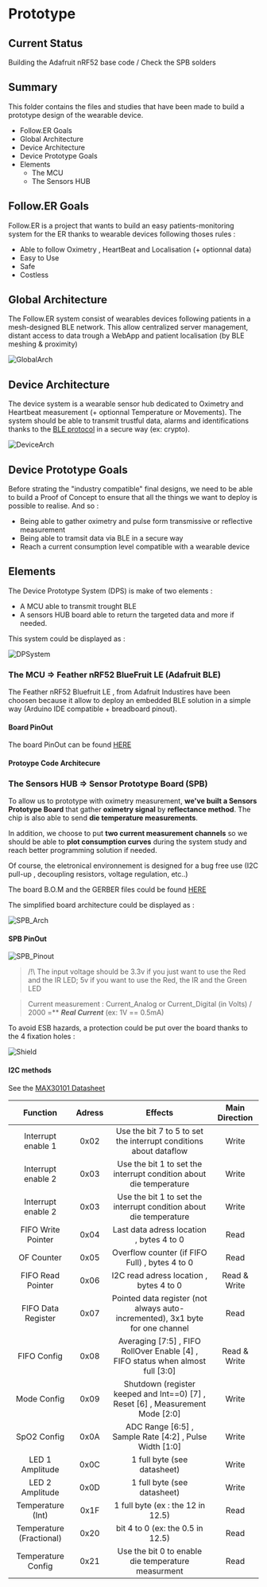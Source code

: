 # Prototype

## Current Status
Building the Adafruit nRF52 base code / Check the SPB solders

## Summary

This folder contains the files and studies that have been made to build a prototype design of the wearable device.

+ Follow.ER Goals
+ Global Architecture
+ Device Architecture
+ Device Prototype Goals
+ Elements
  + The MCU
  + The Sensors HUB

## Follow.ER Goals

 Follow.ER is a project that wants to build an easy patients-monitoring system for the ER thanks to wearable devices following thoses rules :
 
 - Able to follow Oximetry , HeartBeat and Localisation  (+ optionnal data)
 - Easy to Use
 - Safe
 - Costless

## Global Architecture

The Follow.ER system consist of wearables devices following patients in a mesh-designed BLE network. This allow centralized server management, distant access to data trough a WebApp and patient localisation (by BLE meshing & proximity)

![GlobalArch](https://tof.cx/images/2019/10/11/c6c83df04b66c02350eef43009cafc8b.png)

## Device Architecture

The device system is a wearable sensor hub dedicated to Oximetry and Heartbeat measurement (+ optionnal Temperature or Movements). The system should be able to transmit trustful data, alarms and identifications thanks to the [BLE protocol]() in a secure way (ex: crypto).

![DeviceArch](https://tof.cx/images/2019/10/11/bb2a043a4df29cc7149559e702aebc85.png)

## Device Prototype Goals

Before strating the "industry compatible" final designs, we need to be able to build a Proof of Concept to ensure that all the things we want to deploy is possible to realise. And so :

 - Being able to gather oximetry and pulse form transmissive or reflective measurement
 - Being able to tramsit data via BLE in a secure way 
 - Reach a current consumption level compatible with a wearable device

## Elements

The Device Prototype System (DPS) is make of two elements :

 - A MCU able to transmit trought BLE
 - A sensors HUB board able to return the targeted data and more if needed. 
 
 This system could be displayed as :
 
 ![DPSystem](https://tof.cx/images/2019/10/11/0f6a248f9ba60e40c8a29580ea7357eb.png)

### The MCU => Feather nRF52 BlueFruit LE (Adafruit BLE)

The Feather nRF52 Bluefruit LE , from Adafruit Industires have been choosen because it allow to deploy an embedded BLE solution in a simple way (Arduino IDE compatible + breadboard pinout).

#### Board PinOut

The board PinOut can be found [HERE](https://learn.adafruit.com/bluefruit-nrf52-feather-learning-guide/device-pinout)

#### Protoype Code Architecure

### The Sensors HUB => Sensor Prototype Board (SPB)

To allow us to prototype with oximetry measurement, **we've built a Sensors Prototype Board** that gather **oximetry signal** by **reflectance method**. The chip is also able to send **die temperature measurements**.

In addition, we choose to put **two current measurement channels** so we should be able to **plot consumption curves** during the system study and reach better programming solution if needed.

Of course, the eletronical environnement is designed for a bug free use (I2C pull-up , decoupling resistors, voltage regulation, etc..)

The board B.O.M and the GERBER files could be found [HERE](https://github.com/ProjSante/Device/tree/master/Prototype/KiCAD-Files-SensorBoard)

The simplified board architecture could be displayed as :

![SPB_Arch](https://tof.cx/images/2019/10/11/435c2b7e5b95a3bc33b57376aa90a550.png)

#### SPB PinOut

![SPB_Pinout](https://tof.cx/images/2019/10/11/cf41bafe9fde8d505ec1f96dae9f8209.png)

> /!\ The input voltage should be 3.3v if you just want to use the Red and the IR LED; 5v if you want to use the Red, the IR and the Green LED

> Current measurement : Current_Analog or Current_Digital (in Volts) / 2000 =** ***Real Current*** (ex: 1V == 0.5mA)

To avoid ESB hazards, a protection could be put over the board thanks to the 4 fixation holes :

![Shield](https://tof.cx/images/2019/10/11/5aa6f919fd9bc5461db9d073169f5693.png)

#### I2C methods

See the [MAX30101 Datasheet](https://datasheets.maximintegrated.com/en/ds/MAX30101.pdf)

|**Function**|Adress|Effects|Main Direction|
|:------:|:----:|:-----:|:-----:|
| Interrupt enable 1 | 0x02 | Use the bit 7 to 5 to set the interrupt conditions about dataflow | Write |
| Interrupt enable 2 | 0x03 | Use the bit 1 to set the interrupt condition about die temperature| Write |
| Interrupt enable 2 | 0x03 | Use the bit 1 to set the interrupt condition about die temperature| Write |
| FIFO Write Pointer | 0x04 | Last data adress location , bytes 4 to 0 | Read |
| OF Counter | 0x05 | Overflow counter (if FIFO Full) , bytes 4 to 0 | Read |
| FIFO Read Pointer | 0x06 | I2C read adress location , bytes 4 to 0 | Read & Write |
| FIFO Data Register | 0x07 | Pointed data register (not always auto-incremented), 3x1 byte for one channel| Read |
| FIFO Config| 0x08 | Averaging [7:5] , FIFO RollOver Enable [4] , FIFO status when almost full [3:0] | Read & Write |
| Mode Config| 0x09 | Shutdown (register keeped and Int==0) [7] , Reset [6] , Measurement Mode [2:0] | Write |
| SpO2 Config| 0x0A | ADC Range [6:5] , Sample Rate [4:2] , Pulse Width [1:0] | Write |
| LED 1 Amplitude | 0x0C | 1 full byte (see datasheet) | Write |
| LED 2 Amplitude | 0x0D | 1 full byte (see datasheet) | Write |
| Temperature (Int) | 0x1F | 1 full byte (ex : the 12 in 12.5) | Read |
| Temperature (Fractional) | 0x20 | bit 4 to 0 (ex: the 0.5 in 12.5) | Read |
| Temperature Config | 0x21 | Use the bit 0 to enable die temperature measurment| Read |
